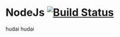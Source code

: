 # NodeJs [![Build Status](https://travis-ci.org/dipongkor/NodeJs.svg?branch=master)](https://travis-ci.org/dipongkor/NodeJs)
hudai
hudai
